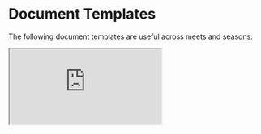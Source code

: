 <!--% hide_header_photo -->

# Document Templates

The following document templates are useful across meets and seasons:

<iframe
    src="https://drive.google.com/embeddedfolderview?id=1pEse0Fz_lWr40x5NmBQMNR0BPWAt2kKH#list"
    class="google_drive"></iframe>

